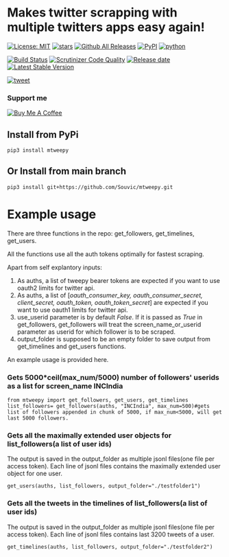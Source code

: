 # Makes twitter scrapping with multiple twitters apps easy again!
[![License: MIT](https://img.shields.io/github/license/Souvic/mtweepy)](https://opensource.org/licenses/MIT)
[![stars](https://img.shields.io/github/stars/Souvic/mtweepy)]()
[![Github All Releases](https://img.shields.io/github/downloads/huggingface/transformers/total.svg)]()
[![PyPI](https://img.shields.io/pypi/v/mtweepy)](https://pypi.org/project/mtweepy/)
[![python](https://img.shields.io/github/languages/top/Souvic/mtweepy)]()

[![Build Status](https://scrutinizer-ci.com/g/Souvic/mtweepy/badges/build.png?b=main)](https://scrutinizer-ci.com/g/Souvic/mtweepy/build-status/main)
[![Scrutinizer Code Quality](https://scrutinizer-ci.com/g/Souvic/mtweepy/badges/quality-score.png?b=main)](https://scrutinizer-ci.com/g/Souvic/mtweepy/?branch=main)
[![Release date](https://img.shields.io/github/release-date/Souvic/mtweepy)]()
[![Latest Stable Version](https://img.shields.io/github/v/release/Souvic/mtweepy)]()

[![tweet](https://img.shields.io/twitter/url?style=social&url=https%3A%2F%2Fgithub.com%2FSouvic%2Fmtweepy)](https://twitter.com/intent/tweet?text=I%20found%20this%20awesome%20repo%20on%20github%20%26%20PyPI%20that%20makes%20twitter%20scraping%20fastest%20with%20multpl%20token%20support%2C%20oauth1%262!!&url=https%3A%2F%2Fgithub.com%2FSouvic%2Fmtweepy)

### Support me


[![Buy Me A Coffee](https://cdn.buymeacoffee.com/buttons/v2/default-yellow.png)](https://www.buymeacoffee.com/Souvic)



## Install from PyPi
```
pip3 install mtweepy
```

## Or Install from main branch
```
pip3 install git+https://github.com/Souvic/mtweepy.git
```

# Example usage
There are three functions in the repo: get_followers, get_timelines, get_users.

All the functions use all the auth tokens optimally for fastest scraping.

Apart from self explantory inputs:

1. As auths, a list of tweepy bearer tokens are expected if you want to use oauth2 limits for twitter api.
2. As auths, a list of \[_oauth_consumer_key, oauth_consumer_secret, client_secret, oauth_token, oauth_token_secret_] are expected if you want to use oauth1 limits for twitter api.
3. use_userid parameter is by default _False_. If it is passed as _True_ in get_followers, get_followers will treat the screen_name_or_userid parameter as userid for which follower is to be scraped.
4. output_folder is supposed to be an empty folder to save output from get_timelines and get_users functions.

An example usage is provided here.
### Gets 5000*ceil(max_num/5000) number of followers' userids as a list for screen_name INCIndia

```
from mtweepy import get_followers, get_users, get_timelines
list_followers= get_followers(auths, "INCIndia", max_num=500)#gets list of followers appended in chunk of 5000, if max_num<5000, will get last 5000 followers.
```

### Gets all the maximally extended user objects for list_followers(a list of user ids)
The output is saved in the output_folder as multiple jsonl files(one file per access token).
Each line of jsonl files contains the maximally extended user object for one user.
```
get_users(auths, list_followers, output_folder="./testfolder1")

```

### Gets all the tweets in the timelines of list_followers(a list of user ids)
The output is saved in the output_folder as multiple jsonl files(one file per access token).
Each line of jsonl files contains last 3200 tweets of a user.

```
get_timelines(auths, list_followers, output_folder="./testfolder2")
```



